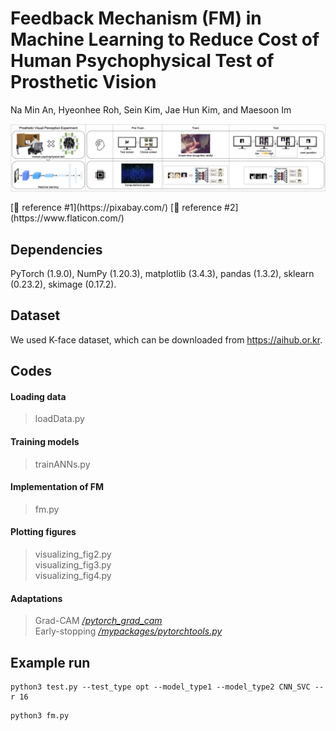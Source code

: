 # Feedback Mechanism (FM) in Machine Learning to Reduce Cost of Human Psychophysical Test of Prosthetic Vision
Na Min An, Hyeonhee Roh, Sein Kim, Jae Hun Kim, and Maesoon Im

<p align="center" width="100%"><img src="https://github.com/namin-an/FM/blob/main/images/Fig1.png"></img></p>   
[🌃 reference #1](https://pixabay.com/)   
[🌁 reference #2](https://www.flaticon.com/)

## Dependencies
PyTorch (1.9.0), NumPy (1.20.3), matplotlib (3.4.3), pandas (1.3.2), sklearn (0.23.2), skimage (0.17.2).

## Dataset
We used K-face dataset, which can be downloaded from https://aihub.or.kr.

## Codes
#### Loading data
> loadData.py

#### Training models
> trainANNs.py

#### Implementation of FM
> fm.py

#### Plotting figures
> visualizing_fig2.py   
> visualizing_fig3.py   
> visualizing_fig4.py   

#### Adaptations
> Grad-CAM [*/pytorch_grad_cam*](https://github.com/jacobgil/pytorch-grad-cam)   
> Early-stopping [*/mypackages/pytorchtools.py*](https://github.com/Bjarten/early-stopping-pytorch)

## Example run
```
python3 test.py --test_type opt --model_type1 --model_type2 CNN_SVC --r 16
```
```
python3 fm.py
```